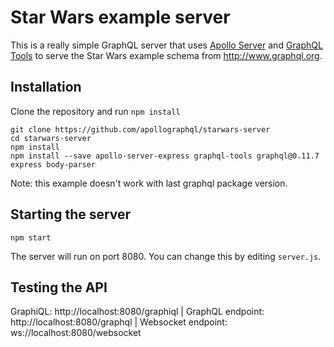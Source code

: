 # Star Wars example server

This is a really simple GraphQL server that uses [Apollo Server](https://github.com/apollostack/apollo-server) and [GraphQL Tools](https://github.com/apollostack/graphql-tools) to serve the Star Wars example schema from http://www.graphql.org.

## Installation

Clone the repository and run `npm install`

```
git clone https://github.com/apollographql/starwars-server
cd starwars-server
npm install
npm install --save apollo-server-express graphql-tools graphql@0.11.7 express body-parser
```
Note: this example doesn't work with last graphql package version.

## Starting the server

```
npm start
```

The server will run on port 8080. You can change this by editing `server.js`.

## Testing the API

GraphiQL: http://localhost:8080/graphiql | GraphQL endpoint: http://localhost:8080/graphql | Websocket endpoint: ws://localhost:8080/websocket
